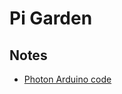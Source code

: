 # Pi Garden

## Notes

* [Photon Arduino code](https://go.particle.io/shared_apps/5a9e15a9da1aeecbb10012d8)

